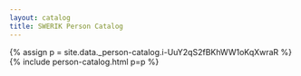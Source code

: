 ```yaml
---
layout: catalog
title: SWERIK Person Catalog
---
```

{% assign p = site.data._person-catalog.i-UuY2qS2fBKhWW1oKqXwraR %}
{% include person-catalog.html p=p %}

